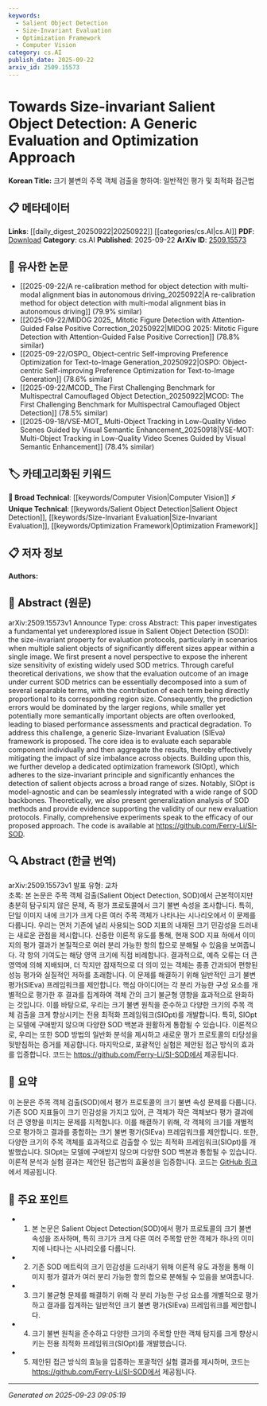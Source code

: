 ```yaml
---
keywords:
  - Salient Object Detection
  - Size-Invariant Evaluation
  - Optimization Framework
  - Computer Vision
category: cs.AI
publish_date: 2025-09-22
arxiv_id: 2509.15573
---
```


<!-- KEYWORD_LINKING_METADATA:
{
  "processed_timestamp": "2025-09-23T09:05:19.720930",
  "vocabulary_version": "1.0",
  "selected_keywords": [
    "Salient Object Detection",
    "Size-Invariant Evaluation",
    "Optimization Framework",
    "Computer Vision"
  ],
  "rejected_keywords": [],
  "similarity_scores": {
    "Salient Object Detection": 0.8,
    "Size-Invariant Evaluation": 0.78,
    "Optimization Framework": 0.75,
    "Computer Vision": 0.7
  },
  "extraction_method": "AI_prompt_based",
  "budget_applied": true,
  "candidates_json": {
    "candidates": [
      {
        "surface": "Salient Object Detection",
        "canonical": "Salient Object Detection",
        "aliases": [
          "SOD"
        ],
        "category": "unique_technical",
        "rationale": "Central to the paper's focus, offering a unique perspective on size-invariance in object detection.",
        "novelty_score": 0.65,
        "connectivity_score": 0.7,
        "specificity_score": 0.85,
        "link_intent_score": 0.8
      },
      {
        "surface": "Size-Invariant Evaluation",
        "canonical": "Size-Invariant Evaluation",
        "aliases": [
          "SIEva"
        ],
        "category": "unique_technical",
        "rationale": "Introduces a novel evaluation framework addressing size imbalance in object detection.",
        "novelty_score": 0.72,
        "connectivity_score": 0.68,
        "specificity_score": 0.82,
        "link_intent_score": 0.78
      },
      {
        "surface": "Optimization Framework",
        "canonical": "Optimization Framework",
        "aliases": [
          "SIOpt"
        ],
        "category": "unique_technical",
        "rationale": "Proposes a new framework enhancing detection across various sizes, relevant for linking optimization techniques.",
        "novelty_score": 0.68,
        "connectivity_score": 0.66,
        "specificity_score": 0.8,
        "link_intent_score": 0.75
      },
      {
        "surface": "Computer Vision",
        "canonical": "Computer Vision",
        "aliases": [],
        "category": "broad_technical",
        "rationale": "Provides a broad technical context for the paper's focus on object detection.",
        "novelty_score": 0.4,
        "connectivity_score": 0.85,
        "specificity_score": 0.6,
        "link_intent_score": 0.7
      }
    ],
    "ban_list_suggestions": [
      "evaluation protocols",
      "performance assessments",
      "practical degradation"
    ]
  },
  "decisions": [
    {
      "candidate_surface": "Salient Object Detection",
      "resolved_canonical": "Salient Object Detection",
      "decision": "linked",
      "scores": {
        "novelty": 0.65,
        "connectivity": 0.7,
        "specificity": 0.85,
        "link_intent": 0.8
      }
    },
    {
      "candidate_surface": "Size-Invariant Evaluation",
      "resolved_canonical": "Size-Invariant Evaluation",
      "decision": "linked",
      "scores": {
        "novelty": 0.72,
        "connectivity": 0.68,
        "specificity": 0.82,
        "link_intent": 0.78
      }
    },
    {
      "candidate_surface": "Optimization Framework",
      "resolved_canonical": "Optimization Framework",
      "decision": "linked",
      "scores": {
        "novelty": 0.68,
        "connectivity": 0.66,
        "specificity": 0.8,
        "link_intent": 0.75
      }
    },
    {
      "candidate_surface": "Computer Vision",
      "resolved_canonical": "Computer Vision",
      "decision": "linked",
      "scores": {
        "novelty": 0.4,
        "connectivity": 0.85,
        "specificity": 0.6,
        "link_intent": 0.7
      }
    }
  ]
}
-->

# Towards Size-invariant Salient Object Detection: A Generic Evaluation and Optimization Approach

**Korean Title:** 크기 불변의 주목 객체 검출을 향하여: 일반적인 평가 및 최적화 접근법

## 📋 메타데이터

**Links**: [[daily_digest_20250922|20250922]] [[categories/cs.AI|cs.AI]]
**PDF**: [Download](https://arxiv.org/pdf/2509.15573.pdf)
**Category**: cs.AI
**Published**: 2025-09-22
**ArXiv ID**: [2509.15573](https://arxiv.org/abs/2509.15573)

## 🔗 유사한 논문
- [[2025-09-22/A re-calibration method for object detection with multi-modal alignment bias in autonomous driving_20250922|A re-calibration method for object detection with multi-modal alignment bias in autonomous driving]] (79.9% similar)
- [[2025-09-22/MIDOG 2025_ Mitotic Figure Detection with Attention-Guided False Positive Correction_20250922|MIDOG 2025: Mitotic Figure Detection with Attention-Guided False Positive Correction]] (78.8% similar)
- [[2025-09-22/OSPO_ Object-centric Self-improving Preference Optimization for Text-to-Image Generation_20250922|OSPO: Object-centric Self-improving Preference Optimization for Text-to-Image Generation]] (78.6% similar)
- [[2025-09-22/MCOD_ The First Challenging Benchmark for Multispectral Camouflaged Object Detection_20250922|MCOD: The First Challenging Benchmark for Multispectral Camouflaged Object Detection]] (78.5% similar)
- [[2025-09-18/VSE-MOT_ Multi-Object Tracking in Low-Quality Video Scenes Guided by Visual Semantic Enhancement_20250918|VSE-MOT: Multi-Object Tracking in Low-Quality Video Scenes Guided by Visual Semantic Enhancement]] (78.4% similar)

## 🏷️ 카테고리화된 키워드
**🧠 Broad Technical**: [[keywords/Computer Vision|Computer Vision]]
**⚡ Unique Technical**: [[keywords/Salient Object Detection|Salient Object Detection]], [[keywords/Size-Invariant Evaluation|Size-Invariant Evaluation]], [[keywords/Optimization Framework|Optimization Framework]]

## 📋 저자 정보

**Authors:** 

## 📄 Abstract (원문)

arXiv:2509.15573v1 Announce Type: cross 
Abstract: This paper investigates a fundamental yet underexplored issue in Salient Object Detection (SOD): the size-invariant property for evaluation protocols, particularly in scenarios when multiple salient objects of significantly different sizes appear within a single image. We first present a novel perspective to expose the inherent size sensitivity of existing widely used SOD metrics. Through careful theoretical derivations, we show that the evaluation outcome of an image under current SOD metrics can be essentially decomposed into a sum of several separable terms, with the contribution of each term being directly proportional to its corresponding region size. Consequently, the prediction errors would be dominated by the larger regions, while smaller yet potentially more semantically important objects are often overlooked, leading to biased performance assessments and practical degradation. To address this challenge, a generic Size-Invariant Evaluation (SIEva) framework is proposed. The core idea is to evaluate each separable component individually and then aggregate the results, thereby effectively mitigating the impact of size imbalance across objects. Building upon this, we further develop a dedicated optimization framework (SIOpt), which adheres to the size-invariant principle and significantly enhances the detection of salient objects across a broad range of sizes. Notably, SIOpt is model-agnostic and can be seamlessly integrated with a wide range of SOD backbones. Theoretically, we also present generalization analysis of SOD methods and provide evidence supporting the validity of our new evaluation protocols. Finally, comprehensive experiments speak to the efficacy of our proposed approach. The code is available at https://github.com/Ferry-Li/SI-SOD.

## 🔍 Abstract (한글 번역)

arXiv:2509.15573v1 발표 유형: 교차  
초록: 본 논문은 주목 객체 검출(Salient Object Detection, SOD)에서 근본적이지만 충분히 탐구되지 않은 문제, 즉 평가 프로토콜에서 크기 불변 속성을 조사합니다. 특히, 단일 이미지 내에 크기가 크게 다른 여러 주목 객체가 나타나는 시나리오에서 이 문제를 다룹니다. 우리는 먼저 기존에 널리 사용되는 SOD 지표의 내재된 크기 민감성을 드러내는 새로운 관점을 제시합니다. 신중한 이론적 유도를 통해, 현재 SOD 지표 하에서 이미지의 평가 결과가 본질적으로 여러 분리 가능한 항의 합으로 분해될 수 있음을 보여줍니다. 각 항의 기여도는 해당 영역 크기에 직접 비례합니다. 결과적으로, 예측 오류는 더 큰 영역에 의해 지배되며, 더 작지만 잠재적으로 더 의미 있는 객체는 종종 간과되어 편향된 성능 평가와 실질적인 저하를 초래합니다. 이 문제를 해결하기 위해 일반적인 크기 불변 평가(SIEva) 프레임워크를 제안합니다. 핵심 아이디어는 각 분리 가능한 구성 요소를 개별적으로 평가한 후 결과를 집계하여 객체 간의 크기 불균형 영향을 효과적으로 완화하는 것입니다. 이를 바탕으로, 우리는 크기 불변 원칙을 준수하고 다양한 크기의 주목 객체 검출을 크게 향상시키는 전용 최적화 프레임워크(SIOpt)를 개발합니다. 특히, SIOpt는 모델에 구애받지 않으며 다양한 SOD 백본과 원활하게 통합될 수 있습니다. 이론적으로, 우리는 또한 SOD 방법의 일반화 분석을 제시하고 새로운 평가 프로토콜의 타당성을 뒷받침하는 증거를 제공합니다. 마지막으로, 포괄적인 실험은 제안된 접근 방식의 효과를 입증합니다. 코드는 https://github.com/Ferry-Li/SI-SOD에서 제공됩니다.

## 📝 요약

이 논문은 주목 객체 검출(SOD)에서 평가 프로토콜의 크기 불변 속성 문제를 다룹니다. 기존 SOD 지표들이 크기 민감성을 가지고 있어, 큰 객체가 작은 객체보다 평가 결과에 더 큰 영향을 미치는 문제를 지적합니다. 이를 해결하기 위해, 각 객체의 크기를 개별적으로 평가하고 결과를 종합하는 크기 불변 평가(SIEva) 프레임워크를 제안합니다. 또한, 다양한 크기의 주목 객체를 효과적으로 검출할 수 있는 최적화 프레임워크(SIOpt)를 개발했습니다. SIOpt는 모델에 구애받지 않으며 다양한 SOD 백본과 통합될 수 있습니다. 이론적 분석과 실험 결과는 제안된 접근법의 효율성을 입증합니다. 코드는 [GitHub 링크](https://github.com/Ferry-Li/SI-SOD)에서 제공됩니다.

## 🎯 주요 포인트

- 1. 본 논문은 Salient Object Detection(SOD)에서 평가 프로토콜의 크기 불변 속성을 조사하며, 특히 크기가 크게 다른 여러 주목할 만한 객체가 하나의 이미지에 나타나는 시나리오를 다룹니다.
- 2. 기존 SOD 메트릭의 크기 민감성을 드러내기 위해 이론적 유도 과정을 통해 이미지 평가 결과가 여러 분리 가능한 항의 합으로 분해될 수 있음을 보여줍니다.
- 3. 크기 불균형 문제를 해결하기 위해 각 분리 가능한 구성 요소를 개별적으로 평가하고 결과를 집계하는 일반적인 크기 불변 평가(SIEva) 프레임워크를 제안합니다.
- 4. 크기 불변 원칙을 준수하고 다양한 크기의 주목할 만한 객체 탐지를 크게 향상시키는 전용 최적화 프레임워크(SIOpt)를 개발했습니다.
- 5. 제안된 접근 방식의 효능을 입증하는 포괄적인 실험 결과를 제시하며, 코드는 https://github.com/Ferry-Li/SI-SOD에서 제공됩니다.


---

*Generated on 2025-09-23 09:05:19*